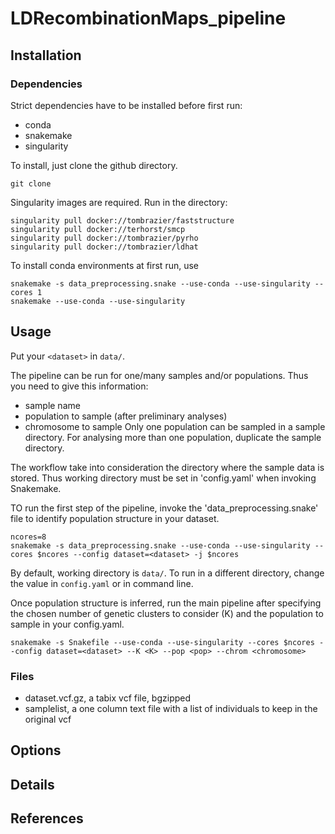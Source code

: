 # LDRecombinationMaps_pipeline

## Installation

### Dependencies

Strict dependencies have to be installed before first run:
- conda
- snakemake
- singularity

To install, just clone the github directory.

```
git clone
```

Singularity images are required. Run in the directory:

```
singularity pull docker://tombrazier/faststructure
singularity pull docker://terhorst/smcp
singularity pull docker://tombrazier/pyrho
singularity pull docker://tombrazier/ldhat
```

To install conda environments at first run, use

```
snakemake -s data_preprocessing.snake --use-conda --use-singularity --cores 1
snakemake --use-conda --use-singularity
```

## Usage

Put your `<dataset>` in `data/`.

The pipeline can be run for one/many samples and/or populations. Thus you need to give this information:
* sample name
* population to sample (after preliminary analyses)
* chromosome to sample
Only one population can be sampled in a sample directory. For analysing more than one population, duplicate the sample directory.

The workflow take into consideration the directory where the sample data is stored. Thus working directory must be set in 'config.yaml' when invoking Snakemake.

TO run the first step of the pipeline, invoke the 'data_preprocessing.snake' file to identify population structure in your dataset.

```
ncores=8
snakemake -s data_preprocessing.snake --use-conda --use-singularity --cores $ncores --config dataset=<dataset> -j $ncores
```

By default, working directory is `data/`. To run in a different directory, change the value in `config.yaml` or in command line.

Once population structure is inferred, run the main pipeline after specifying the chosen number of genetic clusters to consider (K) and the population to sample in your config.yaml.

```
snakemake -s Snakefile --use-conda --use-singularity --cores $ncores --config dataset=<dataset> --K <K> --pop <pop> --chrom <chromosome>
```

### Files

* dataset.vcf.gz, a tabix vcf file, bgzipped
* samplelist, a one column text file with a list of individuals to keep in the original vcf


## Options


## Details


## References
